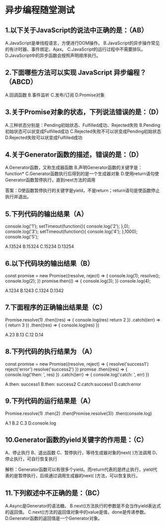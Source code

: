 # 异步编程随堂测试

## 1.以下关于JavaScript的说法中正确的是：（AB）
A.JavaScript是单线程语言，方便进行DOM操作。
B.JavaScript的异步操作常见的有计时器、事件绑定、Ajax。
C.JavaScript的运行过程中不需要排队。
D.JavaScript中的异步函数会按照声明顺序执行。
## 2.下面哪些方法可以实现 JavaScript 异步编程？（ABCD）
  A.回调函数
  B.事件监听
  C.发布/订阅
  D.Promise对象
## 3.关于Promise对象的状态，下列说法错误的是：（D）
A.三种状态分别是：Pending初始状态、Fulfilled成功、Rejected失败
B.Pending初始状态可以状变成Fulfilled成功
C.Rejected失败不可以状变成Pending初始状态
D.Rejected失败可以状变成Fulfilled成功
## 4.关于Generator函数的描述，错误的是：（D）
A.Generator函数，又称生成器函数
B.声明Generator函数的关键字是：function*
C.Generator函数执行后得到的是一个生成器对象
D.使用return语句使Generator函数暂停执行，直到next方法的调用

答案：D使函数暂停执行的关键字是yield，不是return；return语句是使函数停止执行并退出。


## 5.下列代码的输出结果（A）
console.log('1');
setTimeout(function(){
console.log('2');
},0);
console.log('3');
setTimeout(function(){
console.log('4');
},1000);
console.log('5');

A.13524
B.15324
C.15234
D.13254
## 6.以下代码块的输出结果（B）
const promise = new Promise((resolve, reject) => {
console.log(1);
resolve();
console.log(2);
})
promise.then(() => {
console.log(3);
})
console.log(4);

A.1234
B.1243
C.1324
D.1342
## 7.下面程序的正确输出结果是（C）
Promise.resolve(1)
.then((res) => {
console.log(res)
return 2
})
.catch((err) => {
return 3
})
.then((res) => {
console.log(res)
})

A.23
B.13
C.12
D.14
## 8.下列代码的执行结果为 （A）
const promise = new Promise((resolve, reject) => {
resolve('success1')
reject('error')
resolve('success2')
})
promise
.then((res) => {
console.log('then: ', res)
})
.catch((err) => {
console.log('catch: ', err)
})

A.then: success1
B.then: success2
C.catch:success1
D.catch:error
## 9.下列代码的运行结果是（A）
Promise.resolve(1)
.then(2)
.then(Promise.resolve(3))
.then(console.log)

A.1
B.2
C.3
D.console.log
## 10.Generator函数的yield关键字的作用是：（C）
A、停止执行
B、退出函数
C、暂停执行，等待生成器对象的next( )方法调用
D、停止执行，可自行恢复执行

解析：Generator函数可以有很多个yield。而return代表的是终止执行，yield代表的是暂停执行，后续通过调用生成器的next( )方法，可以恢复执行。
## 11.下列叙述中不正确的是：（BC）
A.Async是Generator的语法糖。
B.next()方法执行的参数是不会当作yield表达式的返回值。
C.next()方法的返回值对象中的value是值，done是传递参数。
D.Generator函数的返回值是一个Generator对象。
